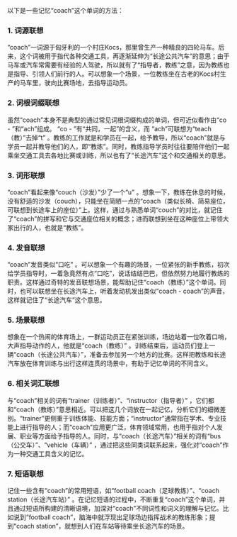 以下是一些记忆“coach”这个单词的方法：

### 1. 词源联想
“coach”一词源于匈牙利的一个村庄Kocs，那里曾生产一种精良的四轮马车。后来，这个词被用于指代各种交通工具，再逐渐延伸为“长途公共汽车”的意思；由于马车或汽车常需要有经验的人驾驶，所以就有了“指导者，教练”之意，因为教练也是指导、引领人们前行的人。可以想象一个场景，一位教练坐在古老的Kocs村生产的马车里，驶向比赛场地，去指导运动员。 

### 2. 词根词缀联想 
虽然“coach”本身不是典型的通过常见词根词缀构成的单词，但可近似看作由“co - ”和“ach”组成。 “co - ”有“共同，一起”的含义，而 “ach”可联想为“teach（教）”去掉“t” 。教练的工作就是和学员在一起，给予教导，所以“coach”就是与学员一起并教导他们的人，即“教练”。同时，教练指导学员时往往要陪伴他们一起乘坐交通工具去各地比赛或训练，所以也有了“长途汽车”这个和交通相关的意思。

### 3. 词形联想 
“coach”看起来像“couch（沙发）”少了一个“u” 。想象一下，教练在休息的时候，没有舒适的沙发（couch），只能坐在简陋一点的“coach（类似长椅、简易座位，可联想到长途车上的座位）”上。这样，通过与熟悉单词“couch”的对比，就记住了“coach”的拼写和它与交通座位相关的概念；进而联想到坐在这种座位上带领大家出行的人，也就是“教练”。 

### 4. 发音联想 
“coach”发音类似“口吃” 。可以想象一个有趣的场景，一位紧张的新手教练，初次给学员指导时，一着急竟然有点“口吃”，说话结结巴巴，但依然努力地履行教练的职责。这样通过奇特的发音联想场景，能帮助记住“coach（教练）”这个单词。同时，也可以联想坐在长途汽车上，听着发动机发出类似“coach - coach”的声音，这样就记住了“长途汽车”这个意思。 

### 5. 场景联想 
想象在一个热闹的体育场上，一群运动员正在紧张训练，场边站着一位吹着口哨，大声指导动作的人，他就是“coach（教练）” 。训练结束后，运动员们登上一辆“coach（长途公共汽车）”，准备去参加另一个地方的比赛。这样把教练和长途汽车放在体育训练与出行这样连贯的场景中，有助于记忆单词的不同含义。 

### 6. 相关词汇联想 
与“coach”相关的词有“trainer（训练者）”、“instructor（指导者）” ，它们都和“coach（教练）”意思相近。可以把这几个词放在一起记忆，分析它们的细微差别。“trainer”更侧重于训练体能、技能方面；“instructor”通常指在学术、专业技能上进行指导的人；而“coach”应用更广泛，体育领域常用，也用于指对个人发展、职业等方面给予指导的人。同时，与“coach（长途汽车）”相关的词有“bus（公交车）”、“vehicle（车辆）” ，通过把这些同类词联系起来，强化对“coach”作为一种交通工具含义的记忆。 

### 7. 短语联想 
记住一些含有“coach”的常用短语，如“football coach（足球教练）”、“coach station（长途汽车站）” 。在记忆短语的过程中，不断重复“coach”这个单词，并且通过短语所构建的清晰语境，加深对“coach”不同词性和词义的理解与记忆。比如说到“football coach”，脑海中就浮现出足球场边指挥战术的教练形象；提到“coach station”，就想到人们在车站等待乘坐长途汽车的场景。 